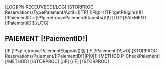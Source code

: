 [LOG]IPN RECEUVECD[/LOG]
[STORPROC Reservations/TypePaiement/Actif=1|TP]
    [!Plg:=[!TP::getPlugin()!]!]
    [!PaiementID:=[!Plg::retrouvePaiementEtape4s()!]!]
    [LOG]PAIEMENT [!PaiementID!][/LOG]
    <h2>PAIEMENT [!PaiementID!]</h2>
    [IF [!Plg::retrouvePaiementEtape4s()!]]
        [IF [!PaiementID!]>0]
            [STORPROC Reservations/Paiement/[!PaiementID!]|P|0|1]
                [METHOD P|CheckPaiement][/METHOD]
            [/STORPROC]
        [/IF]
    [/IF]
[/STORPROC]